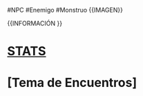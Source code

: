 #NPC #Enemigo #Monstruo
{{IMAGEN}}

{{INFORMACIÓN }}

# [STATS](https://5e.tools/bestiary.html#ankheg_mm)
# [Tema de Encuentros]